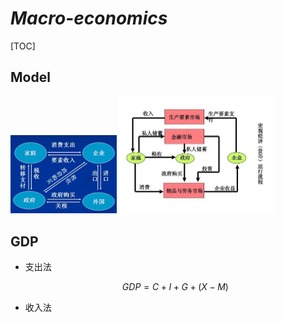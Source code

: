 # $Macro\text{-}economics$

[TOC]

## Model

<img src="./assets/image-20230930234836804.png" alt="image-20230930234836804" style="zoom: 50%;" />



<img src="./assets/v2-85a62561fb70cb08e45976558386a8b8_1440w.jpeg" alt="宏观经济学分析框架" style="zoom:50%;" />

## GDP

- 支出法

  $$GDP = C + I + G + (X - M)$$

- 收入法